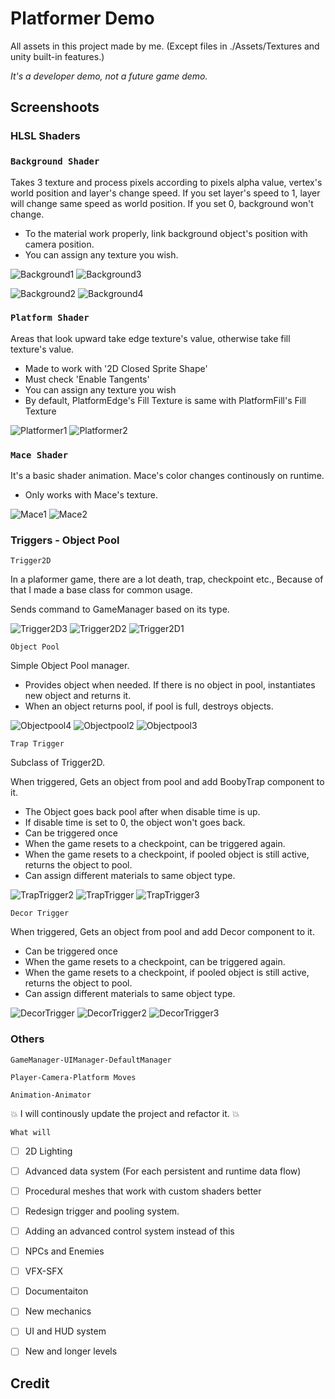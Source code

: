 # Platformer Demo

All assets in this project made by me. (Except files in ./Assets/Textures and unity built-in features.)

*It's a developer demo, not a future game demo.*

Screenshoots
-
### HLSL Shaders

### `Background Shader`

Takes 3 texture and process pixels according to pixels alpha value, vertex's world position and layer's change speed. If you set layer's speed to 1, layer will  change same speed as world position. If you set 0, background won't change. 

* To the material work properly, link background object's position with camera position.
* You can assign any texture you wish.

![Background1](https://user-images.githubusercontent.com/63978053/165937020-4c0259cd-ac11-4a1c-b6be-4968b245d933.png)
![Background3](https://user-images.githubusercontent.com/63978053/165937024-5f436656-2693-473d-9e8f-9c4bf283dacd.png)

![Background2](https://user-images.githubusercontent.com/63978053/165960046-40d4170c-a5f8-4881-b4ab-c5f9003a142e.png)
![Background4](https://user-images.githubusercontent.com/63978053/165937026-3f216dde-63aa-4371-b566-c8376017832d.png)

### `Platform Shader`

Areas that look upward take edge texture's value, otherwise take fill texture's value.

* Made to work with '2D Closed Sprite Shape'
* Must check 'Enable Tangents'
* You can assign any texture you wish
* By default, PlatformEdge's Fill Texture is same with PlatformFill's Fill Texture

![Platformer1](https://user-images.githubusercontent.com/63978053/165940235-f1ab0446-6d4a-407f-8363-cd23884c4b8e.png)
![Platformer2](https://user-images.githubusercontent.com/63978053/165940241-f029639c-d420-4379-bf98-e3acb599e5f2.png)

### `Mace Shader`

It's a basic shader animation. Mace's color changes continously on runtime. 

* Only works with Mace's texture.

![Mace1](https://user-images.githubusercontent.com/63978053/165941086-596c38df-764a-4827-b1e2-42fcf0cdca77.png)
![Mace2](https://user-images.githubusercontent.com/63978053/165941091-446d4a46-4ee5-4465-9b06-331118b78c20.png)

 
 ### Triggers - Object Pool
  
`Trigger2D`

 In a plaformer game, there are a lot death, trap, checkpoint etc., Because of that I made a base class for common usage. 
 
 Sends command to GameManager based on its type.

![Trigger2D3](https://user-images.githubusercontent.com/63978053/165941819-ed50c2bb-e206-40a9-a9a8-77a244e06444.png)
![Trigger2D2](https://user-images.githubusercontent.com/63978053/165941826-324ecfd1-2d5f-4623-93f4-0bbaad27bf35.png)
![Trigger2D1](https://user-images.githubusercontent.com/63978053/165941823-ba7a4487-b451-4956-8683-86bdbd4d0714.png)

`Object Pool`

Simple Object Pool manager. 

* Provides object when needed. If there is no object in pool, instantiates new object and returns it.
* When an object returns pool, if pool is full, destroys objects.
 
![Objectpool4](https://user-images.githubusercontent.com/63978053/165955565-38cc97cd-91a5-4f70-86ce-c163a2722a18.png)
![Objectpool2](https://user-images.githubusercontent.com/63978053/165955570-77d067a5-b1b8-4c34-b2ba-ec243a6ea66b.png)
![Objectpool3](https://user-images.githubusercontent.com/63978053/165955574-71aac0a7-b0fc-4a5f-891d-d707ae3ad5a2.png)


`Trap Trigger`

Subclass of Trigger2D.

When triggered, Gets an object from pool and add BoobyTrap component to it.

* The Object goes back pool after when disable time is up.
* If disable time is set to 0, the object won't goes back.
* Can be triggered once
* When the game resets to a checkpoint, can be triggered again.
* When the game resets to a checkpoint, if pooled object is still active, returns the object to pool.
* Can assign different materials to same object type.

![TrapTrigger2](https://user-images.githubusercontent.com/63978053/165955723-61d0c102-2231-407b-88d6-37cd8b6884cd.png)
![TrapTrigger](https://user-images.githubusercontent.com/63978053/165955717-3ecef11a-4d52-4f1b-ab73-4797505152f6.png)
![TrapTrigger3](https://user-images.githubusercontent.com/63978053/165955712-472c9559-74a8-4d70-be3a-4b84b354728c.png)


`Decor Trigger`

When triggered, Gets an object from pool and add Decor component to it.

* Can be triggered once
* When the game resets to a checkpoint, can be triggered again.
* When the game resets to a checkpoint, if pooled object is still active, returns the object to pool.
* Can assign different materials to same object type.

![DecorTrigger](https://user-images.githubusercontent.com/63978053/165959023-1d3af7e4-c12a-4580-9a04-4e55484184af.png)
![DecorTrigger2](https://user-images.githubusercontent.com/63978053/165959029-b4d04198-21d8-4da0-b7f1-b493c32d736f.png)
![DecorTrigger3](https://user-images.githubusercontent.com/63978053/165959031-3bc932bc-d129-45c7-966f-74c4cd844acc.png)


### Others

`GameManager-UIManager-DefaultManager`

`Player-Camera-Platform Moves`

`Animation-Animator`


:collision: I will continously update the project and refactor it. :collision:

`What will`
- [ ] 2D Lighting
- [ ] Advanced data system (For each persistent and runtime data flow)
- [ ] Procedural meshes that work with custom shaders better
- [ ] Redesign trigger and pooling system. 
- [ ] Adding an advanced control system instead of this 
- [ ] NPCs and Enemies
- [ ] VFX-SFX
- [ ] Documentaiton
- [ ] New mechanics
- [ ] UI and HUD system
- [ ] New and longer levels


Credit
-
